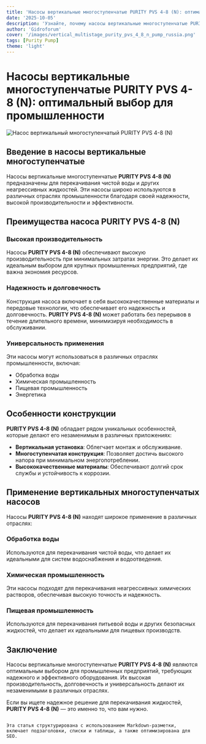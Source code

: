 ```yaml
---
title: 'Насосы вертикальные многоступенчатые PURITY PVS 4-8 (N): оптимальный выбор для промышленности'
date: '2025-10-05'
description: 'Узнайте, почему насосы вертикальные многоступенчатые PURITY PVS 4-8 (N) являются идеальным решением для промышленных нужд. Описание особенностей и преимуществ.'
author: 'Gidroforum'
cover: '/images/vertical_multistage_purity_pvs_4_8_n_pump_russia.png'
tags: [Purity Pump]
theme: 'light'
---
```


# Насосы вертикальные многоступенчатые PURITY PVS 4-8 (N): оптимальный выбор для промышленности

![Насос вертикальный многоступенчатый PURITY PVS 4-8 (N)](/images/vertical_multistage_purity_pvs_4_8_n_pump_russia.png)

## Введение в насосы вертикальные многоступенчатые

Насосы вертикальные многоступенчатые **PURITY PVS 4-8 (N)** предназначены для перекачивания чистой воды и других неагрессивных жидкостей. Эти насосы широко используются в различных отраслях промышленности благодаря своей надежности, высокой производительности и эффективности.

## Преимущества насоса PURITY PVS 4-8 (N)

### Высокая производительность

Насосы **PURITY PVS 4-8 (N)** обеспечивают высокую производительность при минимальных затратах энергии. Это делает их идеальным выбором для крупных промышленных предприятий, где важна экономия ресурсов.

### Надежность и долговечность

Конструкция насоса включает в себя высококачественные материалы и передовые технологии, что обеспечивает его надежность и долговечность. **PURITY PVS 4-8 (N)** может работать без перерывов в течение длительного времени, минимизируя необходимость в обслуживании.

### Универсальность применения

Эти насосы могут использоваться в различных отраслях промышленности, включая:

- Обработка воды
- Химическая промышленность
- Пищевая промышленность
- Энергетика

## Особенности конструкции

**PURITY PVS 4-8 (N)** обладает рядом уникальных особенностей, которые делают его незаменимым в различных приложениях:

- **Вертикальная установка**: Облегчает монтаж и обслуживание.
- **Многоступенчатая конструкция**: Позволяет достичь высокого напора при минимальном энергопотреблении.
- **Высококачественные материалы**: Обеспечивают долгий срок службы и устойчивость к коррозии.

## Применение вертикальных многоступенчатых насосов

Насосы **PURITY PVS 4-8 (N)** находят широкое применение в различных отраслях:

### Обработка воды

Используются для перекачивания чистой воды, что делает их идеальными для систем водоснабжения и водоотведения.

### Химическая промышленность

Эти насосы подходят для перекачивания неагрессивных химических растворов, обеспечивая высокую точность и надежность.

### Пищевая промышленность

Используются для перекачивания питьевой воды и других безопасных жидкостей, что делает их идеальными для пищевых производств.

## Заключение

Насосы вертикальные многоступенчатые **PURITY PVS 4-8 (N)** являются оптимальным выбором для промышленных предприятий, требующих надежного и эффективного оборудования. Их высокая производительность, долговечность и универсальность делают их незаменимыми в различных отраслях.

Если вы ищете надежное решение для перекачивания жидкостей, **PURITY PVS 4-8 (N)** — это именно то, что вам нужно.
```

Эта статья структурирована с использованием Markdown-разметки, включает подзаголовки, списки и таблицы, а также оптимизирована для SEO.
